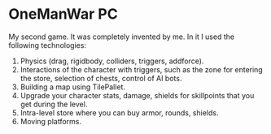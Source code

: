 # OneManWar PC
My second game. It was completely invented by me.
In it I used the following technologies:
  1. Physics (drag, rigidbody, colliders, triggers, addforce).
  2. Interactions of the character with triggers, such as the zone for entering the store, selection of chests, control of AI bots.
  3. Building a map using TilePallet.
  4. Upgrade your character stats, damage, shields for skillpoints that you get during the level.
  5. Intra-level store where you can buy armor, rounds, shields.
  6. Moving platforms.

